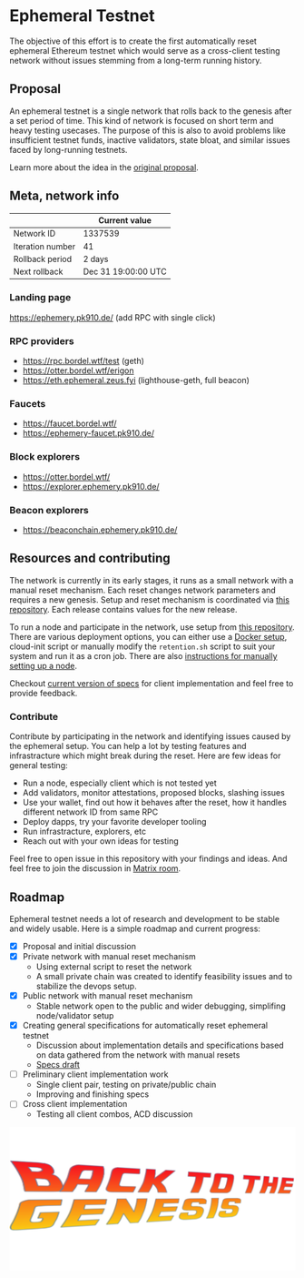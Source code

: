 # Ephemeral Testnet

The objective of this effort is to create the first automatically reset ephemeral Ethereum testnet which would serve as a cross-client testing network without issues stemming from a long-term running history.

## Proposal

An ephemeral testnet is a single network that rolls back to the genesis after a set period of time. This kind of network is focused on short term and heavy testing usecases. The purpose of this is also to avoid problems like insufficient testnet funds, inactive validators, state bloat, and similar issues faced by long-running testnets.

Learn more about the idea in the [original proposal](https://notes.ethereum.org/@mario-havel/stakers-testnet). 

## Meta, network info

|                  | Current value       |
| ---------------- | ------------------- |
| Network ID       | 1337539             |
| Iteration number | 41                  |
| Rollback period  | 2 days              |
| Next rollback    | Dec 31 19:00:00 UTC  |

### Landing page

https://ephemery.pk910.de/ (add RPC with single click)

### RPC providers

- https://rpc.bordel.wtf/test (geth)
- https://otter.bordel.wtf/erigon 
- https://eth.ephemeral.zeus.fyi (lighthouse-geth, full beacon)

### Faucets

- https://faucet.bordel.wtf/
- https://ephemery-faucet.pk910.de/

### Block explorers

- https://otter.bordel.wtf/
- https://explorer.ephemery.pk910.de/

### Beacon explorers

- https://beaconchain.ephemery.pk910.de/

## Resources and contributing

The network is currently in its early stages, it runs as a small network with a manual reset mechanism. Each reset changes network parameters and requires a new genesis. Setup and reset mechanism is coordinated via [this repository](https://github.com/pk910/test-testnet-repo). Each release contains values for the new release. 

To run a node and participate in the network, use setup from [this repository](https://github.com/pk910/test-testnet-scripts). There are various deployment options, you can either use a [Docker setup](https://github.com/pk910/test-testnet-scripts#docker), cloud-init script or manually modify the `retention.sh` script to suit your system and run it as a cron job. There are also [instructions for manually setting up a node](https://github.com/pk910/test-testnet-scripts#manual-deployment). 

Checkout [current version of specs](./specs.md) for client implementation and feel free to provide feedback. 

### Contribute 

Contribute by participating in the network and identifying issues caused by the ephemeral setup. You can help a lot by testing features and infrastracture which might break during the reset. Here are few ideas for general testing:
  - Run a node, especially client which is not tested yet
  - Add validators, monitor attestations, proposed blocks, slashing issues
  - Use your wallet, find out how it behaves after the reset, how it handles different network ID from same RPC
  - Deploy dapps, try your favorite developer tooling 
  - Run infrastracture, explorers, etc
  - Reach out with your own ideas for testing

Feel free to open issue in this repository with your findings and ideas. And feel free to join the discussion in [Matrix room](https://matrix.to/#/#staker-testnet:matrix.org). 


## Roadmap

Ephemeral testnet needs a lot of research and development to be stable and widely usable. Here is a simple roadmap and current progress:

- [x] Proposal and initial discussion
- [x] Private network with manual reset mechanism
    - Using external script to reset the network
    - A small private chain was created to identify feasibility issues and to stabilize the devops setup.
- [x] Public network with manual reset mechanism
    - Stable network open to the public and wider debugging, simplifing node/validator setup
- [x] Creating general specifications for automatically reset ephemeral testnet 
    - Discussion about implementation details and specifications based on data gathered from the network with manual resets
    - [Specs draft](./specs.md)
- [ ] Preliminary client implementation work 
    - Single client pair, testing on private/public chain 
    - Improving and finishing specs 
- [ ] Cross client implementation 
    - Testing all client combos, ACD discussion


![](./bttg.png)
